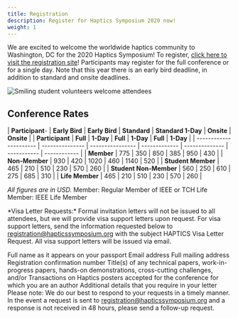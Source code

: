 ```yaml
---
title: Registration
description: Register for Haptics Symposium 2020 now!
weight: 1
---
```

We are excited to welcome the worldwide haptics community to Washington, DC for the 2020 Haptics Symposium! To register, [click here to visit the registration site](http://www.cvent.com/d/kyqc6d/1Q)!  Participants may register for the full conference or for a single day.  Note that this year there is an early bird deadline, in addition to standard and onsite deadlines.

![Smiling student volunteers welcome attendees](/img/slide-image-6-crop.jpg)

## Conference Rates

\| **Participant**-             | **Early Bird** | **Early Bird** | **Standard** | **Standard 1-Day** | **Onsite** | **Onsite** |
| **Participant**            | **Full** | **1-Day** | **Full** | **1-Day** | **Full** | **1-Day** |
| ---------------------- | --------------- | ---------------- | ------------- | -------------- | ----------- | ------------ |
| **Member**             | 775             | 350              | 850           | 385            | 950         | 430          |
| **Non-Member**         | 930             | 420              | 1020          | 460            | 1140        | 520          |
| **Student Member**     | 465             | 210              | 510           | 230            | 570         | 260          |
| **Student Non-Member** | 560             | 250              | 610           | 275            | 685         | 310          |
| **Life Member**        | 465             | 210              | 510           | 230            | 570         | 260          |

_All figures are in USD._
Member: Regular Member of IEEE or TCH
Life Member: IEEE Life Member

\*Visa Letter Requests:* Formal invitation letters will not be issued to all attendees, but we will provide visa support letters upon request. For visa support letters, send the information requested below to registration@hapticssymposium.org with the subject HAPTICS Visa Letter Request. All visa support letters will be issued via email.

Full name as it appears on your passport
Email address
Full mailing address
Registration confirmation number
Title(s) of any technical papers, work-in-progress papers, hands-on demonstrations, cross-cutting challenges, and/or Transactions on Haptics posters accepted for the conference for which you are an author
Additional details that you require in your letter
Please note: We do our best to respond to your requests in a timely manner. In the event a request is sent to registration@hapticssymposium.org and a response is not received in 48 hours, please send a follow-up request.  

